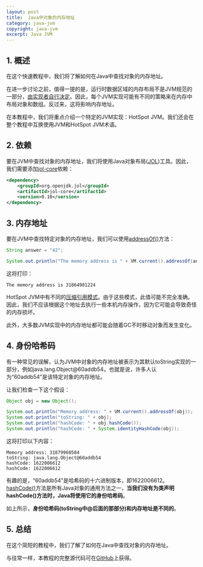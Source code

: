 ```yaml
---
layout: post
title:  Java中对象的内存地址
category: java-jvm
copyright: java-jvm
excerpt: Java JVM
---
```


## 1. 概述

在这个快速教程中，我们将了解如何在Java中查找对象的内存地址。

在进一步讨论之前，值得一提的是，运行时数据区域的内存布局不是JVM规范的一部分，[由实现者自行决定](https://docs.oracle.com/javase/specs/jvms/se14/html/jvms-2.html)。因此，每个JVM实现可能有不同的策略来在内存中布局对象和数组。反过来，这将影响内存地址。

在本教程中，我们将重点介绍一个特定的JVM实现：HotSpot JVM。我们还会在整个教程中互换使用JVM和HotSpot JVM术语。

## 2. 依赖

要在JVM中查找对象的内存地址，我们将使用Java对象布局([JOL](https://openjdk.java.net/projects/code-tools/jol/))工具。因此，我们需要添加[jol-core](https://search.maven.org/artifact/org.openjdk.jol/jol-core)依赖：

```xml
<dependency> 
    <groupId>org.openjdk.jol</groupId> 
    <artifactId>jol-core</artifactId>    
    <version>0.10</version> 
</dependency>
```

## 3. 内存地址

要在JVM中查找特定对象的内存地址，我们可以使用[addressOf()](https://www.javadoc.io/doc/org.openjdk.jol/jol-core/latest/org/openjdk/jol/vm/VirtualMachine.html#sizeOf-java.lang.Object-)方法：

```java
String answer = "42";

System.out.println("The memory address is " + VM.current().addressOf(answer));
```

这将打印：

```text
The memory address is 31864981224
```

HotSpot JVM中有不同的[压缩引用模式](https://shipilev.net/jvm/anatomy-quarks/23-compressed-references/#_compressed_references)。由于这些模式，此值可能不完全准确。因此，我们不应该根据这个地址去执行一些本机内存操作，因为它可能会导致奇怪的内存损坏。

此外，大多数JVM实现中的内存地址都可能会随着GC不时移动对象而发生变化。

## 4. 身份哈希码

有一种常见的误解，认为JVM中对象的内存地址被表示为其默认toString实现的一部分，例如java.lang.Object@60addb54。也就是说，许多人认为“60addb54”是该特定对象的内存地址。

让我们检查一下这个假设：

```java
Object obj = new Object();

System.out.println("Memory address: " + VM.current().addressOf(obj));
System.out.println("toString: " + obj);
System.out.println("hashCode: " + obj.hashCode());
System.out.println("hashCode: " + System.identityHashCode(obj));
```

这将打印以下内容：

```text
Memory address: 31879960584
toString: java.lang.Object@60addb54
hashCode: 1622006612
hashCode: 1622006612
```

有趣的是，“60addb54”是哈希码的十六进制版本，即1622006612。[hashCode()](https://www.baeldung.com/java-hashcode)方法是所有Java对象的通用方法之一，**当我们没有为类声明hashCode()方法时，Java将使用它的身份哈希码**。

如上所示，**身份哈希码(toString中@后面的那部分)和内存地址是不同的**。

## 5. 总结

在这个简短的教程中，我们了解了如何在Java中查找对象的内存地址。

与往常一样，本教程的完整源代码可在[GitHub](https://github.com/tuyucheng7/taketoday-tutorial4j/tree/master/java-core-modules/java-jvm-2)上获得。